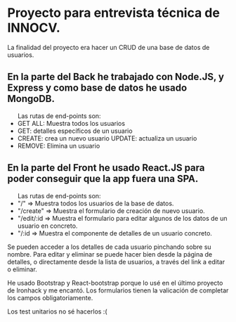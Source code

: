 
# Proyecto para entrevista técnica de INNOCV.

La finalidad del proyecto era hacer un CRUD de una base de datos de usuarios.

## En la parte del Back he trabajado con Node.JS, y Express y como base de datos he usado MongoDB.
<ul>
Las rutas de end-points son:
<li>GET ALL: Muestra todos los usuarios </li>
<li>GET: detalles específicos de un usuario </li>
<li>CREATE: crea un nuevo usuario UPDATE: actualiza un usuario </li>
<li>REMOVE: Elimina un usuario </li>
  </ul>

## En la parte del Front he usado React.JS para poder conseguir que la app fuera una SPA.
<ul>
Las rutas de end-points son: 
<li>"/" => Muestra todos los usuarios de la base de datos.</li>
<li>"/create" => Muestra el formulario de creación de nuevo usuario.</li> 
<li>"/edit/:id => Muestra el formulario para editar algunos de los datos de un usuario en concreto.</li>
<li>"/:id => Muestra el componente de detalles de un usuario concreto.</li>
</ul>
Se pueden acceder a los detalles de cada usuario pinchando sobre su nombre. Para editar y eliminar se puede hacer bien desde la página de detalles, o directamente desde la lista de usuarios, a través del link a editar o eliminar.

He usado Bootstrap y React-bootstrap porque lo usé en el último proyecto de Ironhack y me encantó. 
Los formularios tienen la valicación de completar los campos obligatoriamente. 

Los test unitarios no sé hacerlos :(
